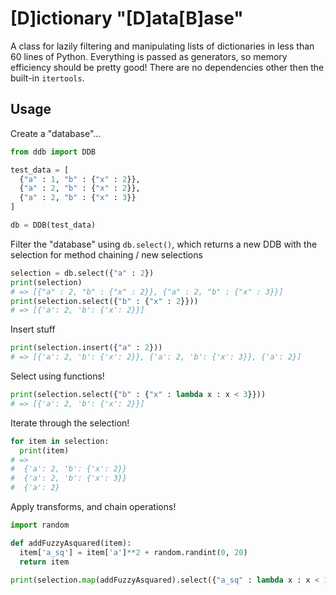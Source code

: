 # [D]ictionary "[D]ata[B]ase"

A class for lazily filtering and manipulating lists of dictionaries in less than 60 lines of Python. Everything is passed as generators, so memory efficiency should be pretty good! There are no dependencies other then the built-in `itertools`.

## Usage

Create a "database"...

```python
from ddb import DDB

test_data = [
  {"a" : 1, "b" : {"x" : 2}},
  {"a" : 2, "b" : {"x" : 2}},
  {"a" : 2, "b" : {"x" : 3}}
]

db = DDB(test_data)
```

Filter the "database" using `db.select()`, which returns
a new DDB with the selection for method chaining / new selections

```python
selection = db.select({"a" : 2})
print(selection)
# => [{"a" : 2, "b" : {"x" : 2}}, {"a" : 2, "b" : {"x" : 3}}]
print(selection.select({"b" : {"x" : 2}}))
# => [{'a': 2, 'b': {'x': 2}}]

```

Insert stuff

```python
print(selection.insert({"a" : 2}))
# => [{'a': 2, 'b': {'x': 2}}, {'a': 2, 'b': {'x': 3}}, {'a': 2}]

```

Select using functions!


```python
print(selection.select({"b" : {"x" : lambda x : x < 3}}))
# => [{'a': 2, 'b': {'x': 2}}]
```

Iterate through the selection!

```python
for item in selection:
  print(item)
# =>
#  {'a': 2, 'b': {'x': 2}}
#  {'a': 2, 'b': {'x': 3}}
#  {'a': 2}
```

Apply transforms, and chain operations!

```python
import random

def addFuzzyAsquared(item):
  item['a_sq'] = item['a']**2 + random.randint(0, 20)
  return item

print(selection.map(addFuzzyAsquared).select({"a_sq" : lambda x : x < 10}))

```
